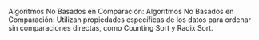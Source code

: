 Algoritmos No Basados en Comparación:
Algoritmos No Basados en Comparación: Utilizan propiedades específicas de los datos 
para ordenar sin comparaciones directas, como Counting Sort y Radix Sort.
